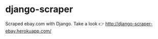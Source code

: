 # django-scraper

Scraped ebay.com with Django. Take a look 👉 http://django-scraper-ebay.herokuapp.com/
